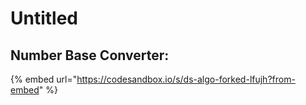 # Untitled







## Number Base Converter:

{% embed url="https://codesandbox.io/s/ds-algo-forked-lfujh?from-embed" %}



